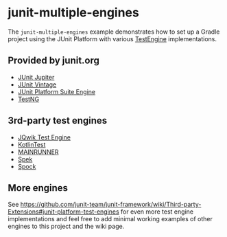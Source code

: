 # junit-multiple-engines

The `junit-multiple-engines` example demonstrates how to set up a Gradle project
using the JUnit Platform with various [TestEngine][guide-custom-engine] implementations.

## Provided by junit.org

 * [JUnit Jupiter](https://docs.junit.org/current/user-guide)
 * [JUnit Vintage](https://docs.junit.org/current/user-guide)
 * [JUnit Platform Suite Engine](https://docs.junit.org/current/user-guide/#junit-platform-suite-engine)
 * [TestNG](https://github.com/junit-team/testng-engine)
 
## 3rd-party test engines 
 
 * [JQwik Test Engine](https://jqwik.net)
 * [KotlinTest](https://github.com/kotlintest/kotlintest)
 * [MAINRUNNER](https://github.com/sormuras/mainrunner)
 * [Spek](https://spekframework.org)
 * [Spock](https://spockframework.org/)

## More engines

See https://github.com/junit-team/junit-framework/wiki/Third-party-Extensions#junit-platform-test-engines
for even more test engine implementations and feel free to add minimal working examples of other
engines to this project and the wiki page.

[guide-custom-engine]: https://docs.junit.org/current/user-guide/#launcher-api-engines-custom "Plugging in Your Own Test Engine"
